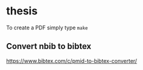 # thesis

To create a PDF simply type `make`


## Convert nbib to bibtex

https://www.bibtex.com/c/pmid-to-bibtex-converter/